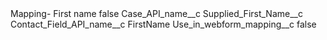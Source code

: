 <?xml version="1.0" encoding="UTF-8"?>
<CustomMetadata xmlns="http://soap.sforce.com/2006/04/metadata" xmlns:xsi="http://www.w3.org/2001/XMLSchema-instance" xmlns:xsd="http://www.w3.org/2001/XMLSchema">
    <label>Mapping- First name</label>
    <protected>false</protected>
    <values>
        <field>Case_API_name__c</field>
        <value xsi:type="xsd:string">Supplied_First_Name__c</value>
    </values>
    <values>
        <field>Contact_Field_API_name__c</field>
        <value xsi:type="xsd:string">FirstName</value>
    </values>
    <values>
        <field>Use_in_webform_mapping__c</field>
        <value xsi:type="xsd:boolean">false</value>
    </values>
</CustomMetadata>
